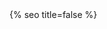 <head>
  <meta charset="utf-8" />
  <meta http-equiv="X-UA-Compatible" content="IE=edge" />
  <meta name="viewport" content="width=device-width, initial-scale=1" />
  <link rel="shortcut icon" href="https://ultradao.org/assets/icon/logo.svg">
  <title>{{ site.title }}</title>

  <link rel='preload' as='script' href='https://ultradao.org/assets/js/scramble.js'>

  <link rel="preconnect" href="https://fonts.googleapis.com">
  <link rel="preconnect" href="https://fonts.gstatic.com" crossorigin>
  <link href="https://fonts.googleapis.com/css2?family=Space+Grotesk:wght@300;500&display=swap" rel="stylesheet">
  <link rel="stylesheet" href="https://ultradao.org/assets/css/main.css" />
  <link rel="stylesheet" async href="https://ultradao.org/assets/css/syntax.css" />
  {% seo title=false %}
</head>
